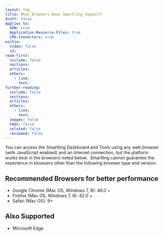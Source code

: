 ```yaml
---
layout: faq
title: What Browsers Does Smartling Support?
draft: false
Applies to:
  GDN: true
  Application-Resource-Files: true
  CMS-Connectors: true
wistia:
  video: false
  id:
read-first:
  include: false
  sections:
  articles:
  others:
    - link:
      text:
further-reading:
  include: false
  sections:
  articles:
  others:
    - link:
      text:
  images: false
  FAQs: false
  related: false
  reviewed: false
---
```



You can access the Smartling Dashboard and Tools using any web browser (with JavaScript enabled) and an Internet connection, but the platform works best in the browsers noted below. &nbsp;Smartling cannot guarantee the experience in browsers other than the following browser type and version.

## Recommended Browsers for better performance

* Google Chrome (Mac OS, Windows 7, 8): 46.0 +
* Firefox (Mac OS, Windows 7, 8): 42.0 +
* Safari (Mac OS): 9+

## Also Supported

* Microsoft Edge